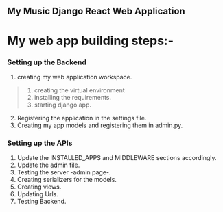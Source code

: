 My Music Django React Web Application
-------------------------------------
My web app building steps:-
===========================
### Setting up the Backend

  1. creating my web application workspace.
  > 1. creating the virtual environment
  > 2. installing the requirements.
  > 3. starting django app.

  2. Registering the application in the settings file.
  3. Creating my app models and registering them in admin.py.

### Setting up the APIs
  1. Update the INSTALLED_APPS and MIDDLEWARE sections accordingly.
  2. Update the admin file.
  3. Testing the server -admin page-.
  4. Creating serializers for the models.
  5. Creating views.
  6. Updating Urls.
  7. Testing Backend.
